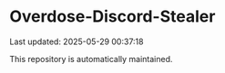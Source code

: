 # Overdose-Discord-Stealer

Last updated: 2025-05-29 00:37:18

This repository is automatically maintained.

